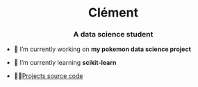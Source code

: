 <h1 align="center">Clément</h1>
<h3 align="center">A data science student</h3>

- 🔭 I’m currently working on **my pokemon data science project**

- 🌱 I’m currently learning **scikit-learn**

- 👨‍💻[Projects source code](https://github.com/ClemouDouard?tab=repositories)
